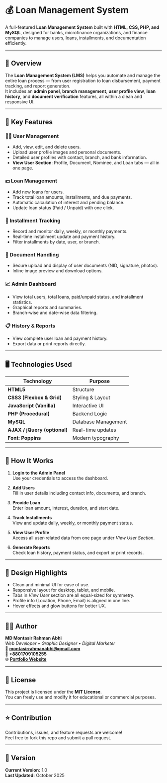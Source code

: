 # 💰 Loan Management System

A full-featured **Loan Management System** built with **HTML, CSS, PHP, and MySQL**, designed for banks, microfinance organizations, and finance companies to manage users, loans, installments, and documentation efficiently.

---

## 🧭 Overview

The **Loan Management System (LMS)** helps you automate and manage the entire loan process — from user registration to loan disbursement, payment tracking, and report generation.  
It includes an **admin panel**, **branch management**, **user profile view**, **loan history**, and **document verification** features, all within a clean and responsive UI.

---

## 🚀 Key Features

### 🧑‍💼 User Management
- Add, view, edit, and delete users.  
- Upload user profile images and personal documents.  
- Detailed user profiles with contact, branch, and bank information.  
- **View User Section**: Profile, Document, Nominee, and Loan tabs — all in one page.

### 💵 Loan Management
- Add new loans for users.  
- Track total loan amounts, installments, and due payments.  
- Automatic calculation of interest and pending balance.  
- Update loan status (Paid / Unpaid) with one click.

### 🧾 Installment Tracking
- Record and monitor daily, weekly, or monthly payments.  
- Real-time installment update and payment history.  
- Filter installments by date, user, or branch.

### 📄 Document Handling
- Secure upload and display of user documents (NID, signature, photos).  
- Inline image preview and download options.

### 📈 Admin Dashboard
- View total users, total loans, paid/unpaid status, and installment statistics.  
- Graphical reports and summaries.  
- Branch-wise and date-wise data filtering.

### 📋 History & Reports
- View complete user loan and payment history.  
- Export data or print reports directly.

---

## 🖥️ Technologies Used

| Technology | Purpose |
|-------------|----------|
| **HTML5** | Structure |
| **CSS3 (Flexbox & Grid)** | Styling & Layout |
| **JavaScript (Vanilla)** | Interactive UI |
| **PHP (Procedural)** | Backend Logic |
| **MySQL** | Database Management |
| **AJAX / jQuery (optional)** | Real-time updates |
| **Font: Poppins** | Modern typography |

---



## 🧠 How It Works

1. **Login to the Admin Panel**  
   Use your credentials to access the dashboard.  

2. **Add Users**  
   Fill in user details including contact info, documents, and branch.

3. **Provide Loan**  
   Enter loan amount, interest, duration, and start date.

4. **Track Installments**  
   View and update daily, weekly, or monthly payment status.

5. **View User Profile**  
   Access all user-related data from one page under *View User Section*.

6. **Generate Reports**  
   Check loan history, payment status, and export or print records.

---

## 🎨 Design Highlights

- Clean and minimal UI for ease of use.  
- Responsive layout for desktop, tablet, and mobile.  
- Tabs in *View User* section are all equal-sized for symmetry.  
- Profile info (Location, Phone, Email) is aligned in one line.  
- Hover effects and glow buttons for better UX.

---



## 👨‍💻 Author

**MD Montasir Rahman Abhi**  
_Web Developer • Graphic Designer • Digital Marketer_  
📧 **montasirrahmanabhi@gmail.com**  
📱 **+8801709105255**  
🌐 **[Portfolio Website](https://www.montasirabhi.com/)**  

---

## 🧾 License

This project is licensed under the **MIT License**.  
You can freely use and modify it for educational or commercial purposes.

---

## ⭐ Contribution

Contributions, issues, and feature requests are welcome!  
Feel free to fork this repo and submit a pull request.

---

## 🏁 Version

**Current Version:** 1.0  
**Last Updated:** October 2025
